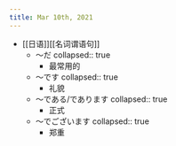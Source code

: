 ```yaml
---
title: Mar 10th, 2021
---
```


- [[日语]][[名词谓语句]]
	- ～だ
	  collapsed:: true
		- 最常用的
	- ～です
	  collapsed:: true
		- 礼貌
	- ～である/であります
	  collapsed:: true
		- 正式
	- ～でございます
	  collapsed:: true
		- 郑重